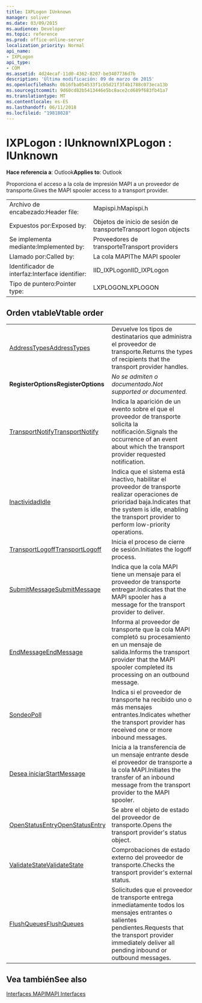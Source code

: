 ```yaml
---
title: IXPLogon IUnknown
manager: soliver
ms.date: 03/09/2015
ms.audience: Developer
ms.topic: reference
ms.prod: office-online-server
localization_priority: Normal
api_name:
- IXPLogon
api_type:
- COM
ms.assetid: 4d24ecaf-11d0-4362-8207-be3407736d7b
description: 'Última modificación: 09 de marzo de 2015'
ms.openlocfilehash: 0b16fba054533f1cb5d21f3f4b1788c073eca13b
ms.sourcegitcommit: 9d60cd82b5413446e5bc8ace2cd689f683fb41a7
ms.translationtype: MT
ms.contentlocale: es-ES
ms.lasthandoff: 06/11/2018
ms.locfileid: "19818028"
---
```

# <a name="ixplogon--iunknown"></a><span data-ttu-id="1e02c-103">IXPLogon : IUnknown</span><span class="sxs-lookup"><span data-stu-id="1e02c-103">IXPLogon : IUnknown</span></span>

  
  
<span data-ttu-id="1e02c-104">**Hace referencia a**: Outlook</span><span class="sxs-lookup"><span data-stu-id="1e02c-104">**Applies to**: Outlook</span></span> 
  
<span data-ttu-id="1e02c-105">Proporciona el acceso a la cola de impresión MAPI a un proveedor de transporte.</span><span class="sxs-lookup"><span data-stu-id="1e02c-105">Gives the MAPI spooler access to a transport provider.</span></span> 
  
|||
|:-----|:-----|
|<span data-ttu-id="1e02c-106">Archivo de encabezado:</span><span class="sxs-lookup"><span data-stu-id="1e02c-106">Header file:</span></span>  <br/> |<span data-ttu-id="1e02c-107">Mapispi.h</span><span class="sxs-lookup"><span data-stu-id="1e02c-107">Mapispi.h</span></span>  <br/> |
|<span data-ttu-id="1e02c-108">Expuestos por:</span><span class="sxs-lookup"><span data-stu-id="1e02c-108">Exposed by:</span></span>  <br/> |<span data-ttu-id="1e02c-109">Objetos de inicio de sesión de transporte</span><span class="sxs-lookup"><span data-stu-id="1e02c-109">Transport logon objects</span></span>  <br/> |
|<span data-ttu-id="1e02c-110">Se implementa mediante:</span><span class="sxs-lookup"><span data-stu-id="1e02c-110">Implemented by:</span></span>  <br/> |<span data-ttu-id="1e02c-111">Proveedores de transporte</span><span class="sxs-lookup"><span data-stu-id="1e02c-111">Transport providers</span></span>  <br/> |
|<span data-ttu-id="1e02c-112">Llamado por:</span><span class="sxs-lookup"><span data-stu-id="1e02c-112">Called by:</span></span>  <br/> |<span data-ttu-id="1e02c-113">La cola MAPI</span><span class="sxs-lookup"><span data-stu-id="1e02c-113">The MAPI spooler</span></span>  <br/> |
|<span data-ttu-id="1e02c-114">Identificador de interfaz:</span><span class="sxs-lookup"><span data-stu-id="1e02c-114">Interface identifier:</span></span>  <br/> |<span data-ttu-id="1e02c-115">IID_IXPLogon</span><span class="sxs-lookup"><span data-stu-id="1e02c-115">IID_IXPLogon</span></span>  <br/> |
|<span data-ttu-id="1e02c-116">Tipo de puntero:</span><span class="sxs-lookup"><span data-stu-id="1e02c-116">Pointer type:</span></span>  <br/> |<span data-ttu-id="1e02c-117">LXPLOGON</span><span class="sxs-lookup"><span data-stu-id="1e02c-117">LXPLOGON</span></span>  <br/> |
   
## <a name="vtable-order"></a><span data-ttu-id="1e02c-118">Orden vtable</span><span class="sxs-lookup"><span data-stu-id="1e02c-118">Vtable order</span></span>

|||
|:-----|:-----|
|[<span data-ttu-id="1e02c-119">AddressTypes</span><span class="sxs-lookup"><span data-stu-id="1e02c-119">AddressTypes</span></span>](ixplogon-addresstypes.md) <br/> |<span data-ttu-id="1e02c-120">Devuelve los tipos de destinatarios que administra el proveedor de transporte.</span><span class="sxs-lookup"><span data-stu-id="1e02c-120">Returns the types of recipients that the transport provider handles.</span></span>  <br/> |
|<span data-ttu-id="1e02c-121">**RegisterOptions**</span><span class="sxs-lookup"><span data-stu-id="1e02c-121">**RegisterOptions**</span></span> <br/> | <span data-ttu-id="1e02c-122">*No se admiten o documentado.*</span><span class="sxs-lookup"><span data-stu-id="1e02c-122">*Not supported or documented.*</span></span>  <br/> |
|[<span data-ttu-id="1e02c-123">TransportNotify</span><span class="sxs-lookup"><span data-stu-id="1e02c-123">TransportNotify</span></span>](ixplogon-transportnotify.md) <br/> |<span data-ttu-id="1e02c-124">Indica la aparición de un evento sobre el que el proveedor de transporte solicita la notificación.</span><span class="sxs-lookup"><span data-stu-id="1e02c-124">Signals the occurrence of an event about which the transport provider requested notification.</span></span>  <br/> |
|[<span data-ttu-id="1e02c-125">Inactividad</span><span class="sxs-lookup"><span data-stu-id="1e02c-125">Idle</span></span>](ixplogon-idle.md) <br/> |<span data-ttu-id="1e02c-126">Indica que el sistema está inactivo, habilitar el proveedor de transporte realizar operaciones de prioridad baja.</span><span class="sxs-lookup"><span data-stu-id="1e02c-126">Indicates that the system is idle, enabling the transport provider to perform low-priority operations.</span></span>  <br/> |
|[<span data-ttu-id="1e02c-127">TransportLogoff</span><span class="sxs-lookup"><span data-stu-id="1e02c-127">TransportLogoff</span></span>](ixplogon-transportlogoff.md) <br/> |<span data-ttu-id="1e02c-128">Inicia el proceso de cierre de sesión.</span><span class="sxs-lookup"><span data-stu-id="1e02c-128">Initiates the logoff process.</span></span>  <br/> |
|[<span data-ttu-id="1e02c-129">SubmitMessage</span><span class="sxs-lookup"><span data-stu-id="1e02c-129">SubmitMessage</span></span>](ixplogon-submitmessage.md) <br/> |<span data-ttu-id="1e02c-130">Indica que la cola MAPI tiene un mensaje para el proveedor de transporte entregar.</span><span class="sxs-lookup"><span data-stu-id="1e02c-130">Indicates that the MAPI spooler has a message for the transport provider to deliver.</span></span>  <br/> |
|[<span data-ttu-id="1e02c-131">EndMessage</span><span class="sxs-lookup"><span data-stu-id="1e02c-131">EndMessage</span></span>](ixplogon-endmessage.md) <br/> |<span data-ttu-id="1e02c-132">Informa al proveedor de transporte que la cola MAPI completó su procesamiento en un mensaje de salida.</span><span class="sxs-lookup"><span data-stu-id="1e02c-132">Informs the transport provider that the MAPI spooler completed its processing on an outbound message.</span></span>  <br/> |
|[<span data-ttu-id="1e02c-133">Sondeo</span><span class="sxs-lookup"><span data-stu-id="1e02c-133">Poll</span></span>](ixplogon-poll.md) <br/> |<span data-ttu-id="1e02c-134">Indica si el proveedor de transporte ha recibido uno o más mensajes entrantes.</span><span class="sxs-lookup"><span data-stu-id="1e02c-134">Indicates whether the transport provider has received one or more inbound messages.</span></span>  <br/> |
|[<span data-ttu-id="1e02c-135">Desea iniciar</span><span class="sxs-lookup"><span data-stu-id="1e02c-135">StartMessage</span></span>](ixplogon-startmessage.md) <br/> |<span data-ttu-id="1e02c-136">Inicia a la transferencia de un mensaje entrante desde el proveedor de transporte a la cola MAPI.</span><span class="sxs-lookup"><span data-stu-id="1e02c-136">Initiates the transfer of an inbound message from the transport provider to the MAPI spooler.</span></span>  <br/> |
|[<span data-ttu-id="1e02c-137">OpenStatusEntry</span><span class="sxs-lookup"><span data-stu-id="1e02c-137">OpenStatusEntry</span></span>](ixplogon-openstatusentry.md) <br/> |<span data-ttu-id="1e02c-138">Se abre el objeto de estado del proveedor de transporte.</span><span class="sxs-lookup"><span data-stu-id="1e02c-138">Opens the transport provider's status object.</span></span>  <br/> |
|[<span data-ttu-id="1e02c-139">ValidateState</span><span class="sxs-lookup"><span data-stu-id="1e02c-139">ValidateState</span></span>](ixplogon-validatestate.md) <br/> |<span data-ttu-id="1e02c-140">Comprobaciones de estado externo del proveedor de transporte.</span><span class="sxs-lookup"><span data-stu-id="1e02c-140">Checks the transport provider's external status.</span></span>  <br/> |
|[<span data-ttu-id="1e02c-141">FlushQueues</span><span class="sxs-lookup"><span data-stu-id="1e02c-141">FlushQueues</span></span>](ixplogon-flushqueues.md) <br/> |<span data-ttu-id="1e02c-142">Solicitudes que el proveedor de transporte entrega inmediatamente todos los mensajes entrantes o salientes pendientes.</span><span class="sxs-lookup"><span data-stu-id="1e02c-142">Requests that the transport provider immediately deliver all pending inbound or outbound messages.</span></span>  <br/> |
   
## <a name="see-also"></a><span data-ttu-id="1e02c-143">Vea también</span><span class="sxs-lookup"><span data-stu-id="1e02c-143">See also</span></span>



[<span data-ttu-id="1e02c-144">Interfaces MAPI</span><span class="sxs-lookup"><span data-stu-id="1e02c-144">MAPI Interfaces</span></span>](mapi-interfaces.md)

